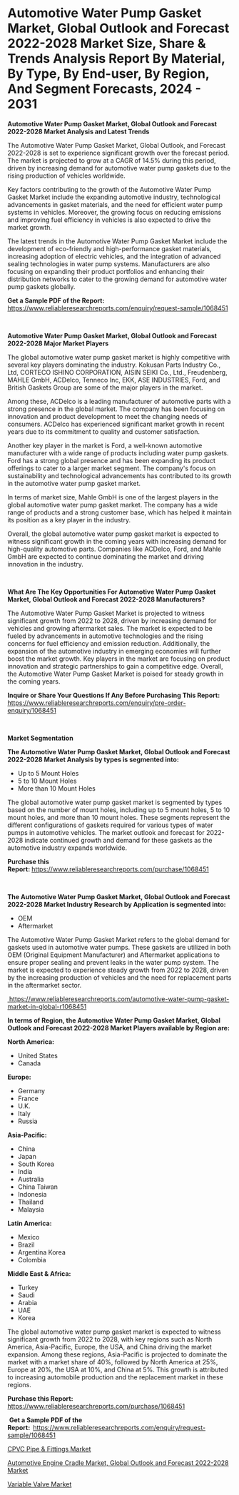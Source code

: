 <p><h1>Automotive Water Pump Gasket Market, Global Outlook and Forecast 2022-2028 Market Size, Share & Trends Analysis Report By Material, By Type, By End-user, By Region, And Segment Forecasts, 2024 - 2031</h1></p><p><strong>Automotive Water Pump Gasket Market, Global Outlook and Forecast 2022-2028 Market Analysis and Latest Trends</strong></p>
<p><p>The Automotive Water Pump Gasket Market, Global Outlook, and Forecast 2022-2028 is set to experience significant growth over the forecast period. The market is projected to grow at a CAGR of 14.5% during this period, driven by increasing demand for automotive water pump gaskets due to the rising production of vehicles worldwide. </p><p>Key factors contributing to the growth of the Automotive Water Pump Gasket Market include the expanding automotive industry, technological advancements in gasket materials, and the need for efficient water pump systems in vehicles. Moreover, the growing focus on reducing emissions and improving fuel efficiency in vehicles is also expected to drive the market growth.</p><p>The latest trends in the Automotive Water Pump Gasket Market include the development of eco-friendly and high-performance gasket materials, increasing adoption of electric vehicles, and the integration of advanced sealing technologies in water pump systems. Manufacturers are also focusing on expanding their product portfolios and enhancing their distribution networks to cater to the growing demand for automotive water pump gaskets globally.</p></p>
<p><strong>Get a Sample PDF of the Report:&nbsp;</strong> <a href="https://www.reliableresearchreports.com/enquiry/request-sample/1068451">https://www.reliableresearchreports.com/enquiry/request-sample/1068451</a></p>
<p>&nbsp;</p>
<p><strong>Automotive Water Pump Gasket Market, Global Outlook and Forecast 2022-2028 Major Market Players</strong></p>
<p><p>The global automotive water pump gasket market is highly competitive with several key players dominating the industry. Kokusan Parts Industry Co., Ltd, CORTECO ISHINO CORPORATION, AISIN SEIKI Co., Ltd., Freudenberg, MAHLE GmbH, ACDelco, Tenneco Inc, EKK, ASE INDUSTRIES, Ford, and British Gaskets Group are some of the major players in the market.</p><p>Among these, ACDelco is a leading manufacturer of automotive parts with a strong presence in the global market. The company has been focusing on innovation and product development to meet the changing needs of consumers. ACDelco has experienced significant market growth in recent years due to its commitment to quality and customer satisfaction.</p><p>Another key player in the market is Ford, a well-known automotive manufacturer with a wide range of products including water pump gaskets. Ford has a strong global presence and has been expanding its product offerings to cater to a larger market segment. The company's focus on sustainability and technological advancements has contributed to its growth in the automotive water pump gasket market.</p><p>In terms of market size, Mahle GmbH is one of the largest players in the global automotive water pump gasket market. The company has a wide range of products and a strong customer base, which has helped it maintain its position as a key player in the industry.</p><p>Overall, the global automotive water pump gasket market is expected to witness significant growth in the coming years with increasing demand for high-quality automotive parts. Companies like ACDelco, Ford, and Mahle GmbH are expected to continue dominating the market and driving innovation in the industry.</p></p>
<p>&nbsp;</p>
<p><strong>What Are The Key Opportunities For Automotive Water Pump Gasket Market, Global Outlook and Forecast 2022-2028 Manufacturers?</strong></p>
<p><p>The Automotive Water Pump Gasket Market is projected to witness significant growth from 2022 to 2028, driven by increasing demand for vehicles and growing aftermarket sales. The market is expected to be fueled by advancements in automotive technologies and the rising concerns for fuel efficiency and emission reduction. Additionally, the expansion of the automotive industry in emerging economies will further boost the market growth. Key players in the market are focusing on product innovation and strategic partnerships to gain a competitive edge. Overall, the Automotive Water Pump Gasket Market is poised for steady growth in the coming years.</p></p>
<p><strong>Inquire or Share Your Questions If Any Before Purchasing This Report:</strong> <a href="https://www.reliableresearchreports.com/enquiry/pre-order-enquiry/1068451">https://www.reliableresearchreports.com/enquiry/pre-order-enquiry/1068451</a></p>
<p>&nbsp;</p>
<p><strong>Market Segmentation</strong></p>
<p><strong>The Automotive Water Pump Gasket Market, Global Outlook and Forecast 2022-2028 Market Analysis by types is segmented into:</strong></p>
<p><ul><li>Up to 5 Mount Holes</li><li>5 to 10 Mount Holes</li><li>More than 10 Mount Holes</li></ul></p>
<p><p>The global automotive water pump gasket market is segmented by types based on the number of mount holes, including up to 5 mount holes, 5 to 10 mount holes, and more than 10 mount holes. These segments represent the different configurations of gaskets required for various types of water pumps in automotive vehicles. The market outlook and forecast for 2022-2028 indicate continued growth and demand for these gaskets as the automotive industry expands worldwide.</p></p>
<p><strong>Purchase this Report:&nbsp;</strong><a href="https://www.reliableresearchreports.com/purchase/1068451">https://www.reliableresearchreports.com/purchase/1068451</a></p>
<p>&nbsp;</p>
<p><strong>The Automotive Water Pump Gasket Market, Global Outlook and Forecast 2022-2028 Market Industry Research by Application is segmented into:</strong></p>
<p><ul><li>OEM</li><li>Aftermarket</li></ul></p>
<p><p>The Automotive Water Pump Gasket Market refers to the global demand for gaskets used in automotive water pumps. These gaskets are utilized in both OEM (Original Equipment Manufacturer) and Aftermarket applications to ensure proper sealing and prevent leaks in the water pump system. The market is expected to experience steady growth from 2022 to 2028, driven by the increasing production of vehicles and the need for replacement parts in the aftermarket sector.</p></p>
<p><a href="https://www.reliableresearchreports.com/automotive-water-pump-gasket-market-in-global-r1068451">&nbsp;https://www.reliableresearchreports.com/automotive-water-pump-gasket-market-in-global-r1068451</a></p>
<p><strong>In terms of Region, the Automotive Water Pump Gasket Market, Global Outlook and Forecast 2022-2028 Market Players available by Region are:</strong></p>
<p>
    <p> <strong> North America: </strong>
        <ul>
            <li>United States</li>
            <li>Canada</li>
        </ul>
        </p> 
    <p> <strong> Europe: </strong>
        <ul>
            <li>Germany</li>
            <li>France</li>
            <li>U.K.</li>
            <li>Italy</li>
            <li>Russia</li>
        </ul>
        </p> 
    <p> <strong> Asia-Pacific: </strong>
        <ul>
            <li>China</li>
            <li>Japan</li>
            <li>South Korea</li>
            <li>India</li>
            <li>Australia</li>
            <li>China Taiwan</li>
            <li>Indonesia</li>
            <li>Thailand</li>
            <li>Malaysia</li>
        </ul>
        </p> 
    <p> <strong> Latin America: </strong>
        <ul>
            <li>Mexico</li>
            <li>Brazil</li>
            <li>Argentina Korea</li>
            <li>Colombia</li>
        </ul>
        </p> 
    <p> <strong> Middle East & Africa: </strong>
        <ul>
            <li>Turkey</li>
            <li>Saudi</li>
            <li>Arabia</li>
            <li>UAE</li>
            <li>Korea</li>
        </ul>
    </p>
    </p>
<p><p>The global automotive water pump gasket market is expected to witness significant growth from 2022 to 2028, with key regions such as North America, Asia-Pacific, Europe, the USA, and China driving the market expansion. Among these regions, Asia-Pacific is projected to dominate the market with a market share of 40%, followed by North America at 25%, Europe at 20%, the USA at 10%, and China at 5%. This growth is attributed to increasing automobile production and the replacement market in these regions.</p></p>
<p><strong>Purchase this Report: </strong><a href="https://www.reliableresearchreports.com/purchase/1068451">https://www.reliableresearchreports.com/purchase/1068451</a></p>
<p>&nbsp;<strong>Get a Sample PDF of the Report:&nbsp;&nbsp;</strong><a href="https://www.reliableresearchreports.com/enquiry/request-sample/1068451">https://www.reliableresearchreports.com/enquiry/request-sample/1068451</a></p>
<p><strong></strong></p>
<p><p><a href="https://www.linkedin.com/pulse/cpvc-pipe-amp-fittings-market-research-report-its-history-forecast-smyne">CPVC Pipe & Fittings Market</a></p><p><a href="https://github.com/CliffMedina6/Market-Research-Report-List-4/blob/main/automotive-engine-cradle-market-global-outlook-and-forecast-2022-2028-market.md">Automotive Engine Cradle Market, Global Outlook and Forecast 2022-2028 Market</a></p><p><a href="https://www.linkedin.com/pulse/variable-valve-market-competitive-analysis-trends-forecast-t9mne">Variable Valve Market</a></p></p>